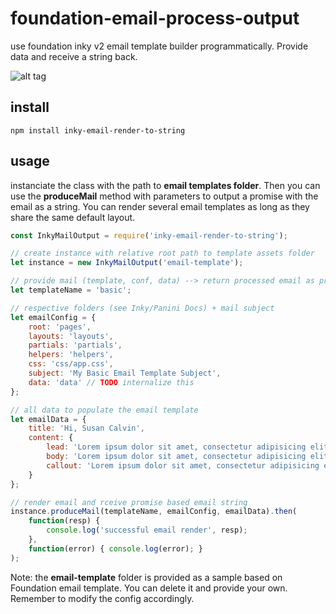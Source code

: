 # foundation-email-process-output
use foundation inky v2 email template builder programmatically. 
Provide data and receive a string back.

![alt tag](https://cloud.githubusercontent.com/assets/14369198/23330631/cc6521da-fb52-11e6-8dd3-e27d62791e76.png)

## install
```console
npm install inky-email-render-to-string
```

## usage
instanciate the class with the path to **email templates folder**. Then you can use the **produceMail** method with parameters to output a promise with the email as a string.
You can render several email templates as long as they share the same default layout.
```javascript
const InkyMailOutput = require('inky-email-render-to-string');

// create instance with relative root path to template assets folder
let instance = new InkyMailOutput('email-template');

// provide mail (template, conf, data) --> return processed email as promise
let templateName = 'basic';

// respective folders (see Inky/Panini Docs) + mail subject
let emailConfig = {
    root: 'pages',
    layouts: 'layouts',
    partials: 'partials',
    helpers: 'helpers',
    css: 'css/app.css',
    subject: 'My Basic Email Template Subject',
    data: 'data' // TODO internalize this
};

// all data to populate the email template
let emailData = {
    title: 'Hi, Susan Calvin',
    content: {
        lead: 'Lorem ipsum dolor sit amet, consectetur adipisicing elit. Magni, iste, amet consequatur a veniam.',
        body: 'Lorem ipsum dolor sit amet, consectetur adipisicing elit. Ut optio nulla et, fugiat. Maiores accusantium nostrum asperiores provident, quam modi ex inventore dolores id aspernatur architecto odio minima perferendis, explicabo. Lorem ipsum dolor sit amet, consectetur adipisicing elit. Minima quos quasi itaque beatae natus fugit provident delectus, magnam laudantium odio corrupti sit quam. Optio aut ut repudiandae velit distinctio asperiores?',
        callout: 'Lorem ipsum dolor sit amet, consectetur adipisicing elit. Reprehenderit repellendus natus, sint ea optio dignissimos asperiores inventore a molestiae dolorum placeat repellat excepturi mollitia ducimus unde doloremque ad, alias eos!'
    }
};

// render email and rceive promise based email string
instance.produceMail(templateName, emailConfig, emailData).then(
    function(resp) { 
        console.log('successful email render', resp); 
    },
    function(error) { console.log(error); }
);
```

Note: the **email-template** folder is provided as a sample based on Foundation email template. You can delete it and provide your own. Remember to modify the config accordingly.